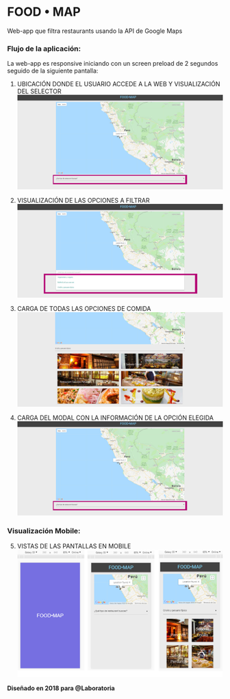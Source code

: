 # FOOD • MAP

Web-app que filtra restaurants usando la API de Google Maps

### Flujo de la aplicación:

La web-app es responsive iniciando con un screen preload de 2 segundos seguido de la siguiente pantalla:

1. UBICACIÓN DONDE EL USUARIO ACCEDE A LA WEB Y VISUALIZACIÓN DEL SELECTOR 
![web-design1](img/readme-web-1.jpg)

2. VISUALIZACIÓN DE LAS OPCIONES A FILTRAR
![web-design2](img/readme-web-2.jpg)

3. CARGA DE TODAS LAS OPCIONES DE COMIDA
![web-design3](img/readme-web-3.jpg)

4. CARGA DEL MODAL CON LA INFORMACIÓN DE LA OPCIÓN ELEGIDA
![web-design1](img/readme-web-1.jpg)

### Visualización Mobile:

5. VISTAS DE LAS PANTALLAS EN MOBILE 
![mobile-design](img/readme-mobile.jpg)

**Diseñado en 2018 para @Laboratoria**
